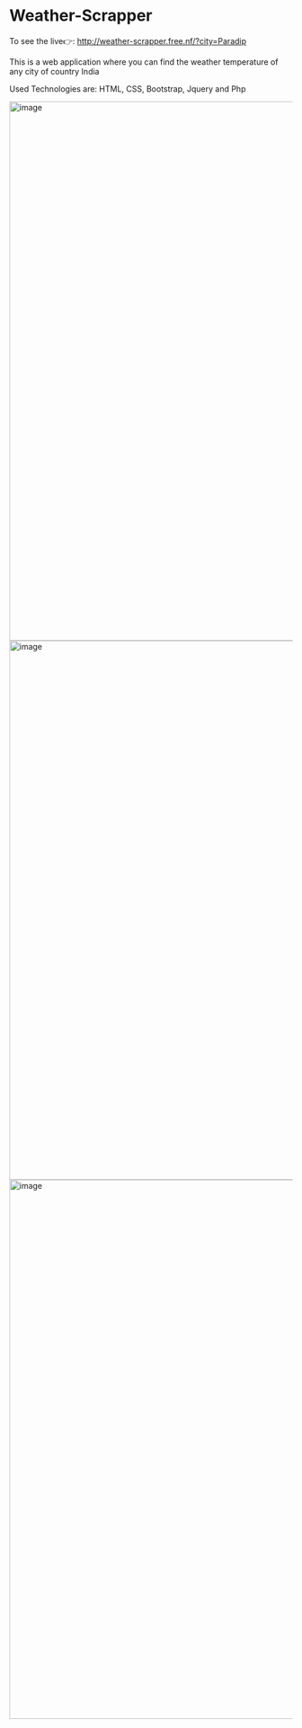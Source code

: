 # Weather-Scrapper

To see the live👉: http://weather-scrapper.free.nf/?city=Paradip


This is a web application where you can find the weather temperature of any city of country India

Used Technologies are: HTML, CSS, Bootstrap, Jquery and Php

<img width="960" alt="image" src="https://github.com/KapuramaniSoren/Weather-Scrapper/assets/66730123/382884fa-00a4-413b-b029-3e260d8a254b">

<img width="960" alt="image" src="https://github.com/KapuramaniSoren/Weather-Scrapper/assets/66730123/f0d94b6a-6bc5-4133-9199-e0ed952f999e">

<img width="960" alt="image" src="https://github.com/KapuramaniSoren/Weather-Scrapper/assets/66730123/ef64ed93-fd0d-40e3-86fd-f807366ae127">
